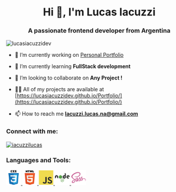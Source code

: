 <h1 align="center">Hi 👋, I'm Lucas Iacuzzi</h1>
<h3 align="center">A passionate frontend developer from Argentina</h3>

<p align="left"> <img src="https://komarev.com/ghpvc/?username=lucasiacuzzidev&label=Profile%20views&color=0e75b6&style=flat" alt="lucasiacuzzidev" /> </p>

- 🔭 I’m currently working on [Personal Portfolio](https://lucasiacuzzidev.github.io/Portfolio/)

- 🌱 I’m currently learning **FullStack development**

- 👯 I’m looking to collaborate on **Any Project !**

- 👨‍💻 All of my projects are available at [https://lucasiacuzzidev.github.io/Portfolio/](https://lucasiacuzzidev.github.io/Portfolio/)

- 📫 How to reach me **Iacuzzi.lucas.na@gmail.com**

<h3 align="left">Connect with me:</h3>
<p align="left">
<a href="https://linkedin.com/in/iacuzzilucas" target="blank"><img align="center" src="https://raw.githubusercontent.com/rahuldkjain/github-profile-readme-generator/master/src/images/icons/Social/linked-in-alt.svg" alt="iacuzzilucas" height="30" width="40" /></a>
</p>

<h3 align="left">Languages and Tools:</h3>
<p align="left"> <a href="https://www.w3schools.com/css/" target="_blank" rel="noreferrer"> <img src="https://raw.githubusercontent.com/devicons/devicon/master/icons/css3/css3-original-wordmark.svg" alt="css3" width="40" height="40"/> </a> <a href="https://www.w3.org/html/" target="_blank" rel="noreferrer"> <img src="https://raw.githubusercontent.com/devicons/devicon/master/icons/html5/html5-original-wordmark.svg" alt="html5" width="40" height="40"/> </a> <a href="https://developer.mozilla.org/en-US/docs/Web/JavaScript" target="_blank" rel="noreferrer"> <img src="https://raw.githubusercontent.com/devicons/devicon/master/icons/javascript/javascript-original.svg" alt="javascript" width="40" height="40"/> </a> <a href="https://nodejs.org" target="_blank" rel="noreferrer"> <img src="https://raw.githubusercontent.com/devicons/devicon/master/icons/nodejs/nodejs-original-wordmark.svg" alt="nodejs" width="40" height="40"/> </a> <a href="https://sass-lang.com" target="_blank" rel="noreferrer"> <img src="https://raw.githubusercontent.com/devicons/devicon/master/icons/sass/sass-original.svg" alt="sass" width="40" height="40"/> </a> </p>

